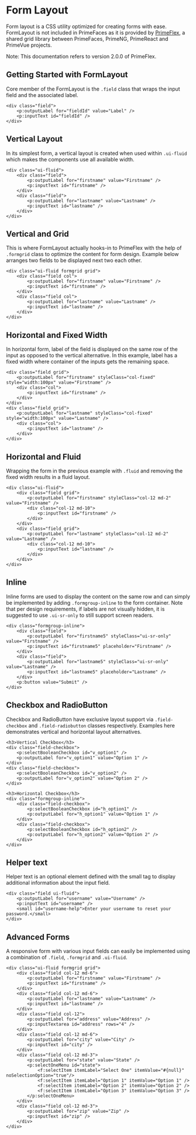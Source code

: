 # Form Layout

Form layout is a CSS utility optimized for creating forms with ease.
FormLayout is not included in PrimeFaces as it is provided by [PrimeFlex](https://github.com/primefaces/primeflex), a shared grid library between PrimeFaces, PrimeNG, PrimeReact and PrimeVue projects.

Note: This documentation refers to version 2.0.0 of PrimeFlex.

## Getting Started with FormLayout
Core member of the FormLayout is the `.field` class that wraps the input field and the associated label.

```xhtml
<div class="field">
    <p:outputLabel for="fieldId" value="Label" />
    <p:inputText id="fieldId" />
</div>
```

## Vertical Layout
In its simplest form, a vertical layout is created when used within `.ui-fluid` which makes the components use all available width.

```xhtml
<div class="ui-fluid">
    <div class="field">
        <p:outputLabel for="firstname" value="Firstname" />
        <p:inputText id="firstname" />
    </div>
    <div class="field">
        <p:outputLabel for="lastname" value="Lastname" />
        <p:inputText id="lastname" />
    </div>
</div>
```
## Vertical and Grid
This is where FormLayout actually hooks-in to PrimeFlex with the help of `.formgrid` class to optimize the content for form design.
Example below arranges two fields to be displayed next two each other.

```xhtml
<div class="ui-fluid formgrid grid">
    <div class="field col">
        <p:outputLabel for="firstname" value="Firstname" />
        <p:inputText id="firstname" />
    </div>
    <div class="field col">
        <p:outputLabel for="lastname" value="Lastname" />
        <p:inputText id="lastname" />
    </div>
</div>
```

## Horizontal and Fixed Width
In horizontal form, label of the field is displayed on the same row of the input as opposed to the vertical alternative.
In this example, label has a fixed width where container of the inputs gets the remaining space.

```xhtml
<div class="field grid">
    <p:outputLabel for="firstname" styleClass="col-fixed" style="width:100px" value="Firstname" />
    <div class="col">
        <p:inputText id="firstname" />
    </div>
</div>
<div class="field grid">
    <p:outputLabel for="lastname" styleClass="col-fixed" style="width:100px" value="Lastname" />
    <div class="col">
        <p:inputText id="lastname" />
    </div>
</div>
```

## Horizontal and Fluid
Wrapping the form in the previous example with `.fluid` and removing the fixed width results in a fluid layout.

```xhtml
<div class="ui-fluid">
    <div class="field grid">
        <p:outputLabel for="firstname" styleClass="col-12 md-2" value="Firstname" />
        <div class="col-12 md-10">
            <p:inputText id="firstname" />
        </div>
    </div>
    <div class="field grid">
        <p:outputLabel for="lastname" styleClass="col-12 md-2" value="Lastname" />
        <div class="col-12 md-10">
            <p:inputText id="lastname" />
        </div>
    </div>
</div>
```

## Inline
Inline forms are used to display the content on the same row and can simply be implemented by adding `.formgroup-inline` to the form container.
Note that per design requirements, if labels are not visually hidden, it is suggested to use `.ui-sr-only` to still support screen readers.

```xhtml
<div class="formgroup-inline">
    <div class="field">
        <p:outputLabel for="firstname5" styleClass="ui-sr-only" value="Firstname" />
        <p:inputText id="firstname5" placeholder="Firstname" />
    </div>
    <div class="field">
        <p:outputLabel for="lastname5" styleClass="ui-sr-only" value="Lastname" />
        <p:inputText id="lastname5" placeholder="Lastname" />
    </div>
    <p:button value="Submit" />
</div>
```

## Checkbox and RadioButton
Checkbox and RadioButton have exclusive layout support via `.field-checkbox` and `.field-radiobutton` classes respectively.
Examples here demonstrates vertical and horizontal layout alternatives.

```xhtml
<h3>Vertical Checkbox</h3>
<div class="field-checkbox">
    <p:selectBooleanCheckbox id="v_option1" />
    <p:outputLabel for="v_option1" value="Option 1" />
</div>
<div class="field-checkbox">
    <p:selectBooleanCheckbox id="v_option2" />
    <p:outputLabel for="v_option2" value="Option 2" />
</div>

<h3>Horizontal Checkbox</h3>
<div class="formgroup-inline">
    <div class="field-checkbox">
        <p:selectBooleanCheckbox id="h_option1" />
        <p:outputLabel for="h_option1" value="Option 1" />
    </div>
    <div class="field-checkbox">
        <p:selectBooleanCheckbox id="h_option2" />
        <p:outputLabel for="h_option2" value="Option 2" />
    </div>
</div>
```

## Helper text
Helper text is an optional element defined with the small tag to display additional information about the input field.

```xhtml
<div class="field ui-fluid">
    <p:outputLabel for="username" value="Username" />
    <p:inputText id="username" />
    <small id="username-help">Enter your username to reset your password.</small>
</div>
```

## Advanced Forms
A responsive form with various input fields can easily be implemented using a combination of `.field`, `.formgrid` and `.ui-fluid`.

```xhtml
<div class="ui-fluid formgrid grid">
    <div class="field col-12 md-6">
        <p:outputLabel for="firstname" value="Firstname" />
        <p:inputText id="firstname" />
    </div>
    <div class="field col-12 md-6">
        <p:outputLabel for="lastname" value="Lastname" />
        <p:inputText id="lastname" />
    </div>
    <div class="field col-12">
        <p:outputLabel for="address" value="Address" />
        <p:inputTextarea id="address" rows="4" />
    </div>
    <div class="field col-12 md-6">
        <p:outputLabel for="city" value="City" />
        <p:inputText id="city" />
    </div>
    <div class="field col-12 md-3">
        <p:outputLabel for="state" value="State" />
        <p:selectOneMenu id="state">
            <f:selectItem itemLabel="Select One" itemValue="#{null}" noSelectionOption="true"/>
            <f:selectItem itemLabel="Option 1" itemValue="Option 1" />
            <f:selectItem itemLabel="Option 2" itemValue="Option 2" />
            <f:selectItem itemLabel="Option 3" itemValue="Option 3" />
        </p:selectOneMenu>
    </div>
    <div class="field col-12 md-3">
        <p:outputLabel for="zip" value="Zip" />
        <p:inputText id="zip" />
    </div>
</div>
```